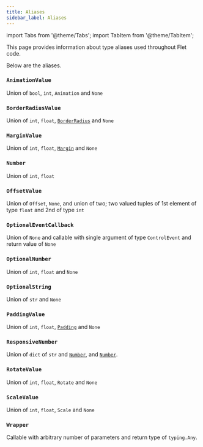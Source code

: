 ```yaml
---
title: Aliases
sidebar_label: Aliases
---
```


import Tabs from '@theme/Tabs';
import TabItem from '@theme/TabItem';

This page provides information about type aliases used throughout Flet code.

Below are the aliases.

### `AnimationValue`

Union of `bool`, `int`, `Animation` and `None`

### `BorderRadiusValue`

Union of `int`, `float`, [`BorderRadius`](/docs/reference/types/borderradius) and `None`

### `MarginValue`

Union of `int`, `float`, [`Margin`](/docs/reference/types/margin) and `None`

### `Number`

Union of `int`, `float`

### `OffsetValue`

Union of `Offset`, `None`, and union of two; two valued tuples of 1st element of type `float` and 2nd of type `int`

### `OptionalEventCallback`

Union of `None` and callable with single argument of type `ControlEvent` and return value of `None`

### `OptionalNumber`

Union of `int`, `float` and `None`

### `OptionalString`

Union of `str` and `None`

### `PaddingValue`

Union of `int`, `float`, [`Padding`](/docs/reference/types/padding) and `None`

### `ResponsiveNumber`

Union of `dict` of `str` and [`Number`](#number), and [`Number`](#number).

### `RotateValue`

Union of `int`, `float`, `Rotate` and `None`

### `ScaleValue`

Union of `int`, `float`, `Scale` and `None`

### `Wrapper`

Callable with arbitrary number of parameters and return type of `typing.Any`.
